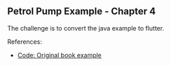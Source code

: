 ## Petrol Pump Example - Chapter 4

The challenge is to convert the java example to flutter.

References:

- [Code: Original book example](https://github.com/SodiumFRP/sodium/tree/master/book/petrol-pump/java)
